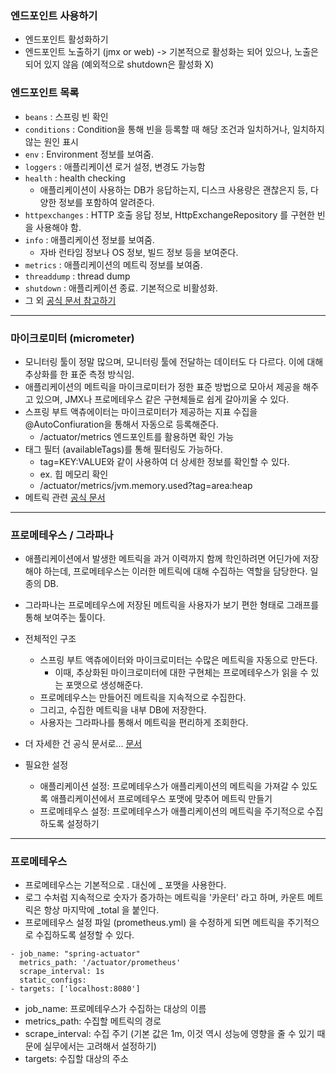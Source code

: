 ### 엔드포인트 사용하기
- 엔드포인트 활성화하기 
- 엔드포인트 노출하기 (jmx or web)
-> 기본적으로 활성화는 되어 있으나, 노출은 되어 있지 않음 (예외적으로 shutdown은 활성화 X)

### 엔드포인트 목록
- `beans` : 스프링 빈 확인
- `conditions` : Condition을 통해 빈을 등록할 때 해당 조건과 일치하거나, 일치하지 않는 원인 표시
- `env` : Environment 정보를 보여줌.
- `loggers` : 애플리케이션 로거 설정, 변경도 가능함
- `health` : health checking
  - 애플리케이션이 사용하는 DB가 응답하는지, 디스크 사용량은 괜찮은지 등, 다양한 정보를 포함하여 알려준다.
- `httpexchanges` : HTTP 호출 응답 정보, HttpExchangeRepository 를 구현한 빈을 사용해야 함.
- `info` : 애플리케이션 정보를 보여줌.
  - 자바 런타임 정보나 OS 정보, 빌드 정보 등을 보여준다.
- `metrics` : 애플리케이션의 메트릭 정보를 보여줌.
- `threaddump` : thread dump
- `shutdown` : 애플리케이션 종료. 기본적으로 비활성화.
- 그 외 [공식 문서 참고하기](https://docs.spring.io/spring-boot/docs/current/reference/html/actuator.html#actuator.endpoints)

---

### 마이크로미터 (micrometer)
- 모니터링 툴이 정말 많으며, 모니터링 툴에 전달하는 데이터도 다 다르다. 이에 대해 추상화를 한 표준 측정 방식임.
- 애플리케이션의 메트릭을 마이크로미터가 정한 표준 방법으로 모아서 제공을 해주고 있으며, JMX나 프로메테우스 같은 구현체들로 쉽게 갈아끼울 수 있다.
- 스프링 부트 액츄에이터는 마이크로미터가 제공하는 지표 수집을 @AutoConfiuration을 통해서 자동으로 등록해준다.
  - /actuator/metrics 엔드포인트를 활용하면 확인 가능
- 태그 필터 (availableTags)를 통해 필터링도 가능하다.
  - tag=KEY:VALUE와 같이 사용하여 더 상세한 정보를 확인할 수 있다.
  - ex. 힙 메모리 확인
  - /actuator/metrics/jvm.memory.used?tag=area:heap
- 메트릭 관련 [공식 문서](https://docs.spring.io/spring-boot/docs/current/reference/html/actuator.html#actuator.metrics.supported)
---

### 프로메테우스 / 그라파나
- 애플리케이션에서 발생한 메트릭을 과거 이력까지 함께 학인하려면 어딘가에 저장해야 하는데, 프로메테우스는 이러한 메트릭에 대해 수집하는 역할을 담당한다. 일종의 DB.
- 그라파나는 프로메테우스에 저장된 메트릭을 사용자가 보기 편한 형태로 그래프를 통해 보여주는 툴이다.

- 전체적인 구조
  - 스프링 부트 액츄에이터와 마이크로미터는 수많은 메트릭을 자동으로 만든다.
    - 이때, 추상화된 마이크로미터에 대한 구현체는 프로메테우스가 읽을 수 있는 포맷으로 생성해준다.
  - 프로메테우스는 만들어진 메트릭을 지속적으로 수집한다.
  - 그리고, 수집한 메트릭을 내부 DB에 저장한다.
  - 사용자는 그라파나를 통해서 메트릭을 편리하게 조회한다.
- 더 자세한 건 공식 문서로... [문서](https://prometheus.io/docs/introduction/overview/)

- 필요한 설정
  - 애플리케이션 설정: 프로메테우스가 애플리케이션의 메트릭을 가져갈 수 있도록 애플리케이션에서 프로메테우스 포맷에 맞추어 메트릭 만들기
  - 프로메테우스 설정: 프로메테우스가 애플리케이션의 메트릭을 주기적으로 수집하도록 설정하기

---

### 프로메테우스
- 프로메테우스는 기본적으로 . 대신에 _ 포맷을 사용한다.
- 로그 수처럼 지속적으로 숫자가 증가하는 메트릭을 '카운터' 라고 하며, 카운트 메트릭은 항상 마지막에 _total 을 붙인다.
- 프로메테우스 설정 파일 (prometheus.yml) 을 수정하게 되면 메트릭을 주기적으로 수집하도록 설정할 수 있다.
```
- job_name: "spring-actuator"
  metrics_path: '/actuator/prometheus'
  scrape_interval: 1s
  static_configs:
- targets: ['localhost:8080']
```
- job_name: 프로메테우스가 수집하는 대상의 이름
- metrics_path: 수집할 메트릭의 경로
- scrape_interval: 수집 주기 (기본 값은 1m, 이것 역시 성능에 영향을 줄 수 있기 때문에 실무에서는 고려해서 설정하기)
- targets: 수집할 대상의 주소

